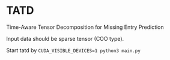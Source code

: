 # TATD
Time-Aware Tensor Decomposition for Missing Entry Prediction


Input data should be sparse tensor (COO type).

Start tatd by `CUDA_VISIBLE_DEVICES=1 python3 main.py`

